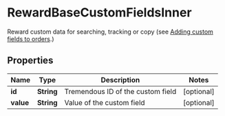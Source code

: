 

# RewardBaseCustomFieldsInner

Reward custom data for searching, tracking or copy (see [Adding custom fields to orders](https://developers.tremendous.com/reference/using-custom-fields-to-add-custom-data-to-rewards).)

## Properties

| Name | Type | Description | Notes |
|------------ | ------------- | ------------- | -------------|
|**id** | **String** | Tremendous ID of the custom field |  [optional] |
|**value** | **String** | Value of the custom field |  [optional] |




